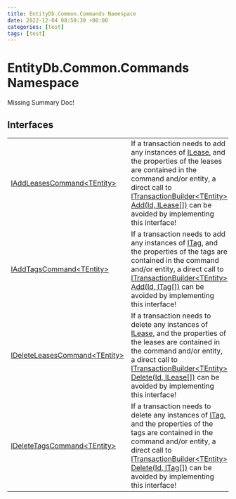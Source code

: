 ```yaml
---
title: EntityDb.Common.Commands Namespace
date: 2022-12-04 08:50:30 +00:00
categories: [test]
tags: [test]
---
```


# EntityDb.Common.Commands Namespace
Missing Summary Doc!
## Interfaces
<table><tr><td><a href='dotnet-entitydb-common-commands-iaddleasescommand`1'>IAddLeasesCommand&lt;TEntity&gt;</a></td><td>
If a transaction needs to add any instances of <a href='dotnet-entitydb-abstractions-leases-ilease'>ILease</a>, and the properties of the leases
are contained in the command and/or entity, a direct call to
<a href='dotnet-entitydb-abstractions-transactions-builders-itransactionbuilder`1-add'>ITransactionBuilder&lt;TEntity&gt; Add(Id, ILease[])</a>
can be avoided by implementing this interface!
</td></tr><tr><td><a href='dotnet-entitydb-common-commands-iaddtagscommand`1'>IAddTagsCommand&lt;TEntity&gt;</a></td><td>
If a transaction needs to add any instances of <a href='dotnet-entitydb-abstractions-tags-itag'>ITag</a>, and the properties of the tags
are contained in the command and/or entity, a direct call to
<a href='dotnet-entitydb-abstractions-transactions-builders-itransactionbuilder`1-add'>ITransactionBuilder&lt;TEntity&gt; Add(Id, ITag[])</a>
can be avoided by implementing this interface!
</td></tr><tr><td><a href='dotnet-entitydb-common-commands-ideleteleasescommand`1'>IDeleteLeasesCommand&lt;TEntity&gt;</a></td><td>
If a transaction needs to delete any instances of <a href='dotnet-entitydb-abstractions-leases-ilease'>ILease</a>, and the properties of the leases
are contained in the command and/or entity, a direct call to
<a href='dotnet-entitydb-abstractions-transactions-builders-itransactionbuilder`1-delete'>ITransactionBuilder&lt;TEntity&gt; Delete(Id, ILease[])</a>
can be avoided by implementing this interface!
</td></tr><tr><td><a href='dotnet-entitydb-common-commands-ideletetagscommand`1'>IDeleteTagsCommand&lt;TEntity&gt;</a></td><td>
If a transaction needs to delete any instances of <a href='dotnet-entitydb-abstractions-tags-itag'>ITag</a>, and the properties of the tags
are contained in the command and/or entity, a direct call to
<a href='dotnet-entitydb-abstractions-transactions-builders-itransactionbuilder`1-delete'>ITransactionBuilder&lt;TEntity&gt; Delete(Id, ITag[])</a>
can be avoided by implementing this interface!
</td></tr></table>
